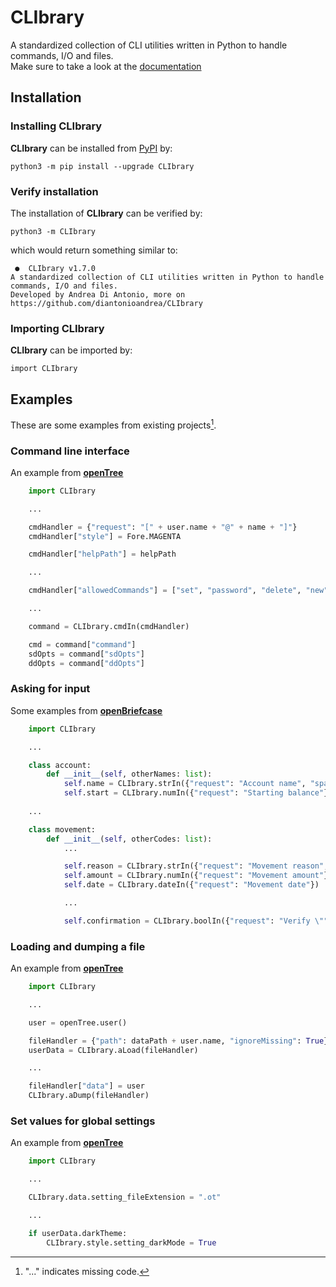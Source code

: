 # CLIbrary

A standardized collection of CLI utilities written in Python to handle commands, I/O and files.  
Make sure to take a look at the [documentation](https://github.com/diantonioandrea/CLIbrary/blob/main/docs.md)

## Installation

### Installing CLIbrary

**CLIbrary** can be installed from [PyPI](https://pypi.org) by:

	python3 -m pip install --upgrade CLIbrary

### Verify installation

The installation of **CLIbrary** can be verified by:

	python3 -m CLIbrary

which would return something similar to:

	 ●  CLIbrary v1.7.0 
	A standardized collection of CLI utilities written in Python to handle commands, I/O and files.
	Developed by Andrea Di Antonio, more on https://github.com/diantonioandrea/CLIbrary

### Importing CLIbrary

**CLIbrary** can be imported by:

	import CLIbrary

## Examples

These are some examples from existing projects[^1].

### Command line interface

An example from [**openTree**](https://github.com/diantonioandrea/openTree)

``` python
	import CLIbrary

	...

	cmdHandler = {"request": "[" + user.name + "@" + name + "]"}
	cmdHandler["style"] = Fore.MAGENTA

	cmdHandler["helpPath"] = helpPath

	...

	cmdHandler["allowedCommands"] = ["set", "password", "delete", "new"]

	...

	command = CLIbrary.cmdIn(cmdHandler)

	cmd = command["command"]
	sdOpts = command["sdOpts"]
	ddOpts = command["ddOpts"]
```

[^1]: "..." indicates missing code.

### Asking for input

Some examples from [**openBriefcase**](https://github.com/diantonioandrea/openBriefcase)

```python
	import CLIbrary

	...

	class account:
		def __init__(self, otherNames: list):
			self.name = CLIbrary.strIn({"request": "Account name", "space": False, "blockedAnswers": otherNames})
			self.start = CLIbrary.numIn({"request": "Starting balance"})
	
	...

	class movement:
		def __init__(self, otherCodes: list):
			...

			self.reason = CLIbrary.strIn({"request": "Movement reason", "allowedChars": ["-", "'", ".", ",", ":"]})
			self.amount = CLIbrary.numIn({"request": "Movement amount"})
			self.date = CLIbrary.dateIn({"request": "Movement date"})

			...

			self.confirmation = CLIbrary.boolIn({"request": "Verify \"" + str(self) + "\""})
```

### Loading and dumping a file

An example from [**openTree**](https://github.com/diantonioandrea/openTree)

``` python
	import CLIbrary

	...

	user = openTree.user()

	fileHandler = {"path": dataPath + user.name, "ignoreMissing": True}
	userData = CLIbrary.aLoad(fileHandler)

	...

	fileHandler["data"] = user
	CLIbrary.aDump(fileHandler)
```

### Set values for global settings

An example from [**openTree**](https://github.com/diantonioandrea/openTree)

``` python
	import CLIbrary

	...

	CLIbrary.data.setting_fileExtension = ".ot"

	...

	if userData.darkTheme:
		CLIbrary.style.setting_darkMode = True
```
